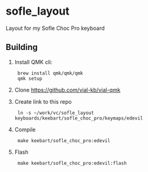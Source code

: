 # sofle_layout

Layout for my Sofle Choc Pro keyboard

## Building

1. Install QMK cli:

        brew install qmk/qmk/qmk
        qmk setup

1. Clone <https://github.com/vial-kb/vial-qmk>
1. Create link to this repo

        ln -s ~/work/vc/sofle_layout keyboards/keebart/sofle_choc_pro/keymaps/edevil

1. Compile

        make keebart/sofle_choc_pro:edevil

1. Flash

        make keebart/sofle_choc_pro:edevil:flash
